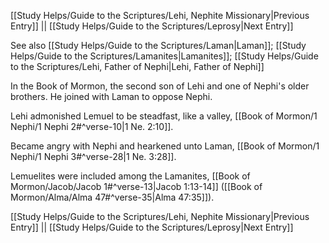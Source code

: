 [[Study Helps/Guide to the Scriptures/Lehi, Nephite Missionary|Previous Entry]]  ||  [[Study Helps/Guide to the Scriptures/Leprosy|Next Entry]]

 See also [[Study Helps/Guide to the Scriptures/Laman|Laman]]; [[Study Helps/Guide to the Scriptures/Lamanites|Lamanites]]; [[Study Helps/Guide to the Scriptures/Lehi, Father of Nephi|Lehi, Father of Nephi]]

 In the Book of Mormon, the second son of Lehi and one of Nephi's older brothers. He joined with Laman to oppose Nephi.

 Lehi admonished Lemuel to be steadfast, like a valley, [[Book of Mormon/1 Nephi/1 Nephi 2#^verse-10|1 Ne. 2:10]].

 Became angry with Nephi and hearkened unto Laman, [[Book of Mormon/1 Nephi/1 Nephi 3#^verse-28|1 Ne. 3:28]].

 Lemuelites were included among the Lamanites, [[Book of Mormon/Jacob/Jacob 1#^verse-13|Jacob 1:13-14]] ([[Book of Mormon/Alma/Alma 47#^verse-35|Alma 47:35]]).

[[Study Helps/Guide to the Scriptures/Lehi, Nephite Missionary|Previous Entry]]  ||  [[Study Helps/Guide to the Scriptures/Leprosy|Next Entry]]